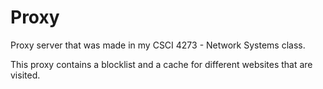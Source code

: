 # Proxy
Proxy server that was made in my CSCI 4273 - Network Systems class. 

This proxy contains a blocklist and a cache for different websites that are visited.